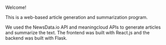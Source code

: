 Welcome!

This is a web-based article generation and summarization program.

We used the NewsData.io API and meaningcloud APIs to generate articles and summarize the text. The frontend was built with React.js and the backend was built with Flask.
